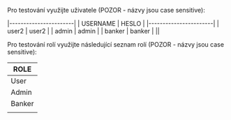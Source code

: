 Pro testování využijte uživatele (POZOR - názvy jsou case sensitive):

|-----------------------|
| USERNAME  |   HESLO   |
|-----------------------|
| user2     |  user2    |
| admin     |  admin    |
| banker    |  banker   |
||

Pro testování rolí využijte následující seznam rolí (POZOR - názvy jsou case sensitive):

|     ROLE     |
|--------------|
| User         |
| Admin        |
| Banker       |
||